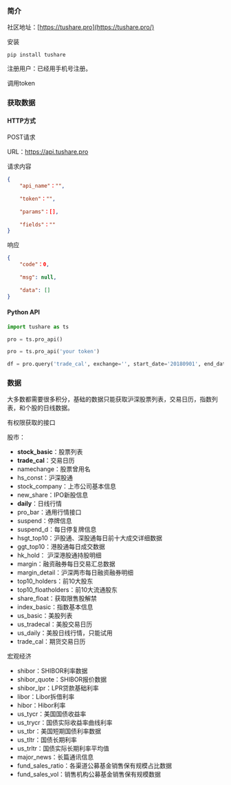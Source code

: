 ### 简介

社区地址：[https://tushare.pro](https://tushare.pro/)

安装
```
pip install tushare
```

注册用户：已经用手机号注册。

调用token


### 获取数据

#### HTTP方式

POST请求

URL：https://api.tushare.pro

请求内容
```json
{
	"api_name"："",
	
	"token"："",
	
	"params"：[],
	
	"fields"：""
}
```

响应

```json
{
	"code"：0,
	
	"msg": null,
	
	"data": []
}
```

#### Python API
```python
import tushare as ts

pro = ts.pro_api()

pro = ts.pro_api('your token')

df = pro.query('trade_cal', exchange='', start_date='20180901', end_date='20181001', fields='exchange,cal_date,is_open,pretrade_date', is_open='0')

```

### 数据

大多数都需要很多积分，基础的数据只能获取沪深股票列表，交易日历，指数列表，和个股的日线数据。

有权限获取的接口

股市：
+ **stock_basic**：股票列表
+ **trade_cal**：交易日历
+ namechange：股票曾用名
+ hs_const：沪深股通
+ stock_company：上市公司基本信息
+ new_share：IPO新股信息
+ **daily**：日线行情
+ pro_bar：通用行情接口
+ suspend：停牌信息
+ suspend_d：每日停复牌信息
+ hsgt_top10：沪股通、深股通每日前十大成交详细数据
+ ggt_top10：港股通每日成交数据
+ hk_hold： 沪深港股通持股明细
+ margin：融资融券每日交易汇总数据
+ margin_detail：沪深两市每日融资融券明细
+ top10_holders：前10大股东
+ top10_floatholders：前10大流通股东
+ share_float：获取限售股解禁
+ index_basic：指数基本信息
+ us_basic：美股列表
+ us_tradecal：美股交易日历
+ us_daily：美股日线行情，只能试用
+ trade_cal：期货交易日历

宏观经济
+ shibor：SHIBOR利率数据
+ shibor_quote：SHIBOR报价数据
+ shibor_lpr：LPR贷款基础利率
+ libor：Libor拆借利率
+ hibor：Hibor利率
+ us_tycr：美国国债收益率
+ us_trycr：国债实际收益率曲线利率
+ us_tbr：美国短期国债利率数据
+ us_tltr：国债长期利率
+ us_trltr：国债实际长期利率平均值
+ major_news：长篇通讯信息
+ fund_sales_ratio：各渠道公募基金销售保有规模占比数据
+ fund_sales_vol：销售机构公募基金销售保有规模数据

